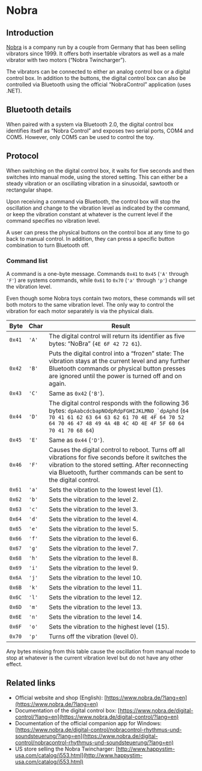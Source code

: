 # Nobra

## Introduction

[Nobra](https://www.nobra.de/?lang=en) is a company run by a couple
from Germany that has been selling vibrators since 1999. It offers
both insertable vibrators as well as a male vibrator with two motors
(“Nobra Twincharger”).

The vibrators can be connected to either an analog control box or a
digital control box. In addition to the buttons, the digital control
box can also be controlled via Bluetooth using the official
“NobraControl” application (uses .NET).

## Bluetooth details

When paired with a system via Bluetooth 2.0, the digital control box
identifies itself as “Nobra Control” and exposes two serial ports,
COM4 and COM5. However, only COM5 can be used to control the toy.

## Protocol

When switching on the digital control box, it waits for five seconds
and then switches into manual mode, using the stored setting. This
can either be a steady vibration or an oscillating vibration in a
sinusoidal, sawtooth or rectangular shape.

Upon receiving a command via Bluetooth, the control box will stop
the oscillation and change to the vibration level as indicated by
the command, or keep the vibration constant at whatever is the
current level if the command specifies no vibration level.

A user can press the physical buttons on the control box at any time
to go back to manual control. In addition, they can press a specific
button combination to turn Bluetooth off.

### Command list

A command is a one-byte message. Commands `0x41` to `0x45` (`'A'`
through `'F'`) are systems commands, while `0x61` to `0x70` (`'a'`
through `'p'`) change the vibration level.

Even though some Nobra toys contain two motors, these commands will
set both motors to the same vibration level. The only way to control
the vibration for each motor separately is via the physical dials.

| Byte | Char | Result |
| ------ | ----- | ----------- |
| `0x41` | `'A'` | The digital control will return its identifier as five bytes: “NoBra” (`4E 6F 42 72 61`).
| `0x42` | `'B'` | Puts the digital control into a “frozen” state: The vibration stays at the current level and any further Bluetooth commands or physical button presses are ignored until the power is turned off and on again.
| `0x43` | `'C'` | Same as `0x42` (`'B'`).
| `0x44` | `'D'` | The digital control responds with the following 36 bytes: ``dpAabcdcbapNOdpRdpFGHIJKLMNO_`dpAphd`` (`64 70 41 61 62 63 64 63 62 61 70 4E 4F 64 70 52 64 70 46 47 48 49 4A 4B 4C 4D 4E 4F 5F 60 64 70 41 70 68 64`)
| `0x45` | `'E'` | Same as `0x44` (`'D'`).
| `0x46` | `'F'` | Causes the digital control to reboot. Turns off all vibrations for five seconds before it switches the vibration to the stored setting. After reconnecting via Bluetooth, further commands can be sent to the digital control.
| `0x61` | `'a'` | Sets the vibration to the lowest level (1).
| `0x62` | `'b'` | Sets the vibration to the level 2.
| `0x63` | `'c'` | Sets the vibration to the level 3.
| `0x64` | `'d'` | Sets the vibration to the level 4.
| `0x65` | `'e'` | Sets the vibration to the level 5.
| `0x66` | `'f'` | Sets the vibration to the level 6.
| `0x67` | `'g'` | Sets the vibration to the level 7.
| `0x68` | `'h'` | Sets the vibration to the level 8.
| `0x69` | `'i'` | Sets the vibration to the level 9.
| `0x6A` | `'j'` | Sets the vibration to the level 10.
| `0x6B` | `'k'` | Sets the vibration to the level 11.
| `0x6C` | `'l'` | Sets the vibration to the level 12.
| `0x6D` | `'m'` | Sets the vibration to the level 13.
| `0x6E` | `'n'` | Sets the vibration to the level 14.
| `0x6F` | `'o'` | Sets the vibration to the highest level (15).
| `0x70` | `'p'` | Turns off the vibration (level 0).

Any bytes missing from this table cause the oscillation from manual
mode to stop at whatever is the current vibration level but do not
have any other effect.

## Related links

* Official website and shop (English): [https://www.nobra.de/?lang=en](https://www.nobra.de/?lang=en)
* Documentation of the digital control box: [https://www.nobra.de/digital-control/?lang=en](https://www.nobra.de/digital-control/?lang=en)
* Documentation of the official companion app for Windows: [https://www.nobra.de/digital-control/nobracontrol-rhythmus-und-soundsteuerung/?lang=en](https://www.nobra.de/digital-control/nobracontrol-rhythmus-und-soundsteuerung/?lang=en)
* US store selling the Nobra Twincharger: [http://www.happystim-usa.com/catalog/i553.html](http://www.happystim-usa.com/catalog/i553.html)
